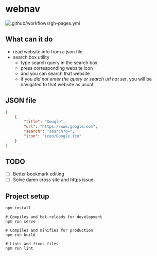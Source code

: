 # webnav
![.github/workflows/gh-pages.yml](https://github.com/AllanChain/webnav/workflows/.github/workflows/gh-pages.yml/badge.svg?branch=master)
## What can it do

- read website info from a json file
- search box utility
    - type search query in the search box
    - press corresponding website icon
    - and you can search that website
    - if you *did not enter the query or search url not set*, you will be navigated to that website as usual

## JSON file
```json
[
    {
        "title": "Google",
        "url": "https://www.google.com",
        "search": "search?q=",
        "icon": "icon/Google.ico"
    }
]
```

## TODO
- [ ] Better bookmark editing
- [ ] Solve damn cross site and https issue

## Project setup
```
npm install

# Compiles and hot-reloads for development
npm run serve

# Compiles and minifies for production
npm run build

# Lints and fixes files
npm run lint
```
